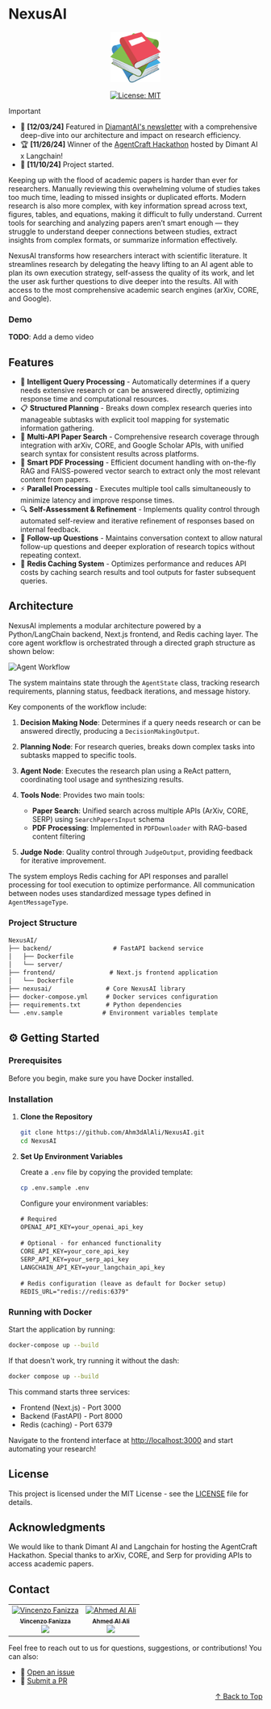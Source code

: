 # NexusAI

<div align="center">
<img src="frontend/app/favicon.ico" alt="NexusAI Logo" width="100">

[![License: MIT](https://img.shields.io/badge/License-MIT-yellow.svg)](https://opensource.org/licenses/MIT)

</div>

> [!IMPORTANT]
> - 📰 **[12/03/24]** Featured in [DiamantAI's newsletter](https://diamantai.substack.com/p/nexus-ai-the-revolutionary-research) with a comprehensive deep-dive into our architecture and impact on research efficiency.
> - 🏆 **[11/26/24]** Winner of the [AgentCraft Hackathon](https://www.linkedin.com/posts/nir-diamant-ai_the-agentcraft-hackathon-in-conjunction-with-activity-7267552838023577600-_g2Z?utm_source=share&utm_medium=member_desktop) hosted by Dimant AI x Langchain!
> - 🚀 **[11/10/24]** Project started.

Keeping up with the flood of academic papers is harder than ever for researchers. Manually reviewing this overwhelming volume of studies takes too much time, leading to missed insights or duplicated efforts. Modern research is also more complex, with key information spread across text, figures, tables, and equations, making it difficult to fully understand. Current tools for searching and analyzing papers aren’t smart enough — they struggle to understand deeper connections between studies, extract insights from complex formats, or summarize information effectively.

NexusAI transforms how researchers interact with scientific literature. It streamlines research by delegating the heavy lifting to an AI agent able to plan its own execution strategy, self-assess the quality of its work, and let the user ask further questions to dive deeper into the results. All with access to the most comprehensive academic search engines (arXiv, CORE, and Google).

### Demo

**TODO**: Add a demo video

## Features

- 🧠 **Intelligent Query Processing** - Automatically determines if a query needs extensive research or can be answered directly, optimizing response time and computational resources.
- 📋 **Structured Planning** - Breaks down complex research queries into manageable subtasks with explicit tool mapping for systematic information gathering.
- 🔄 **Multi-API Paper Search** - Comprehensive research coverage through integration with arXiv, CORE, and Google Scholar APIs, with unified search syntax for consistent results across platforms.
- 📑 **Smart PDF Processing** - Efficient document handling with on-the-fly RAG and FAISS-powered vector search to extract only the most relevant content from papers.
- ⚡ **Parallel Processing** - Executes multiple tool calls simultaneously to minimize latency and improve response times.
- 🔍 **Self-Assessment & Refinement** - Implements quality control through automated self-review and iterative refinement of responses based on internal feedback.
- 💬 **Follow-up Questions** - Maintains conversation context to allow natural follow-up questions and deeper exploration of research topics without repeating context.
- 💾 **Redis Caching System** - Optimizes performance and reduces API costs by caching search results and tool outputs for faster subsequent queries.

## Architecture

NexusAI implements a modular architecture powered by a Python/LangChain backend, Next.js frontend, and Redis caching layer. The core agent workflow is orchestrated through a directed graph structure as shown below:

![Agent Workflow](https://i.ibb.co/0BBzkcb/mermaid-diagram-2024-11-17-195744.png)

The system maintains state through the `AgentState` class, tracking research requirements, planning status, feedback iterations, and message history.

Key components of the workflow include:

1. **Decision Making Node**: Determines if a query needs research or can be answered directly, producing a `DecisionMakingOutput`.

2. **Planning Node**: For research queries, breaks down complex tasks into subtasks mapped to specific tools.

3. **Agent Node**: Executes the research plan using a ReAct pattern, coordinating tool usage and synthesizing results.

4. **Tools Node**: Provides two main tools:
   - **Paper Search**: Unified search across multiple APIs (ArXiv, CORE, SERP) using `SearchPapersInput` schema
   - **PDF Processing**: Implemented in `PDFDownloader` with RAG-based content filtering

5. **Judge Node**: Quality control through `JudgeOutput`, providing feedback for iterative improvement.

The system employs Redis caching for API responses and parallel processing for tool execution to optimize performance. All communication between nodes uses standardized message types defined in `AgentMessageType`.

### Project Structure

```
NexusAI/
├── backend/                 # FastAPI backend service
│   ├── Dockerfile
│   └── server/
├── frontend/               # Next.js frontend application
│   └── Dockerfile
├── nexusai/               # Core NexusAI library
├── docker-compose.yml     # Docker services configuration
├── requirements.txt       # Python dependencies
└── .env.sample           # Environment variables template
```

## ⚙️ Getting Started

### Prerequisites

Before you begin, make sure you have Docker installed.

### Installation

1. **Clone the Repository**
   ```bash
   git clone https://github.com/Ahm3dAlAli/NexusAI.git
   cd NexusAI
   ```

2. **Set Up Environment Variables**
   
   Create a `.env` file by copying the provided template:
   ```bash
   cp .env.sample .env
   ```

   Configure your environment variables:
   ```env
   # Required
   OPENAI_API_KEY=your_openai_api_key

   # Optional - for enhanced functionality
   CORE_API_KEY=your_core_api_key
   SERP_API_KEY=your_serp_api_key
   LANGCHAIN_API_KEY=your_langchain_api_key

   # Redis configuration (leave as default for Docker setup)
   REDIS_URL="redis://redis:6379"
   ```

### Running with Docker

Start the application by running:
```bash
docker-compose up --build
```

If that doesn't work, try running it without the dash:
```bash
docker compose up --build
```

This command starts three services:
- Frontend (Next.js) - Port 3000
- Backend (FastAPI) - Port 8000
- Redis (caching) - Port 6379

Navigate to the frontend interface at [http://localhost:3000](http://localhost:3000) and start automating your research!

## License

This project is licensed under the MIT License - see the [LICENSE](LICENSE) file for details.

## Acknowledgments

We would like to thank Dimant AI and Langchain for hosting the AgentCraft Hackathon. Special thanks to arXiv, CORE, and Serp for providing APIs to access academic papers.

## Contact

<table>
  <tr>
    <td align="center">
      <a href="https://github.com/vincenzofanizza">
        <img src="https://avatars.githubusercontent.com/u/104767369?v=4" width="100px;" alt="Vincenzo Fanizza"/><br />
        <sub><b>Vincenzo Fanizza</b></sub>
      </a><br />
      <a href="https://www.linkedin.com/in/vincenzo-fanizza/" title="LinkedIn">
        <img src="https://img.shields.io/badge/-LinkedIn-0A66C2?style=flat&logo=linkedin" />
      </a>
    </td>
    <td align="center">
      <a href="https://github.com/Ahm3dAlAli">
        <img src="https://avatars.githubusercontent.com/u/84172381?v=4" width="100px;" alt="Ahmed Al Ali"/><br />
        <sub><b>Ahmed Al Ali</b></sub>
      </a><br />
      <a href="https://www.linkedin.com/in/ahmed-a-295933211/" title="LinkedIn">
        <img src="https://img.shields.io/badge/-LinkedIn-0A66C2?style=flat&logo=linkedin" />
      </a>
    </td>
  </tr>
</table>

Feel free to reach out to us for questions, suggestions, or contributions! You can also:

- 🐛 [Open an issue](https://github.com/Ahm3dAlAli/NexusAI/issues)
- 🔧 [Submit a PR](https://github.com/Ahm3dAlAli/NexusAI/pulls)

<p align="right">
<a href="#nexusai">↑ Back to Top</a>
</p>
